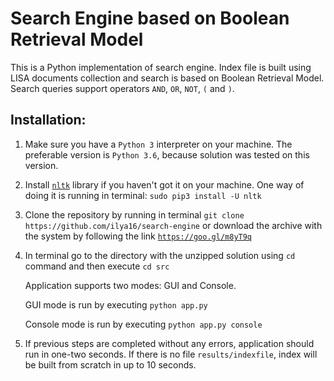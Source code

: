 # Search Engine based on Boolean Retrieval Model
This is a Python implementation of search engine. Index file is built using LISA documents collection and search is based on Boolean Retrieval Model. Search queries support operators `AND`, `OR`, `NOT`, `(` and `)`.

## Installation:
1. Make sure you have a `Python 3` interpreter on your machine. The preferable version is `Python 3.6`, because solution was tested on this version.
2. Install [`nltk`](http://www.nltk.org/) library if you haven't got it on your machine. One way of doing it is running in terminal: `sudo pip3 install -U nltk`
3. Clone the repository by running in terminal 
`git clone https://github.com/ilya16/search-engine` 
or download the archive with the system by following the link [`https://goo.gl/m8yT9q`](https://goo.gl/m8yT9q)
4. In terminal go to the directory with the unzipped solution using `cd` command and then execute `cd src`

    Application supports two modes: GUI and Console.
    
    GUI mode is run by executing `python app.py`
    
    Console mode is run by executing `python app.py console`
5. If previous steps are completed without any errors, application should run in one-two seconds. If there is no file `results/indexfile`, index will be built from scratch in up to 10 seconds.
